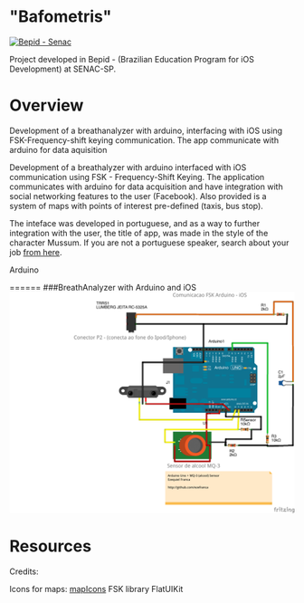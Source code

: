"Bafometris"
==============
[![Bepid - Senac](https://raw.github.com/ezefranca/bepid-senac-sp/master/Segundo%20projeto/logo.png)](https://github.com/ezefranca/iBafometro) 

Project developed in Bepid - (Brazilian Education Program for iOS Development) at SENAC-SP.

Overview
======

Development of a breathanalyzer with arduino, interfacing with iOS using FSK-Frequency-shift keying communication. The app communicate with arduino for data aquisition

Development of a breathalyzer with arduino interfaced with iOS communication using FSK - Frequency-Shift Keying. The application communicates with arduino for data acquisition and have integration with social networking features to the user (Facebook). Also provided is a system of maps with points of interest pre-defined (taxis, bus stop).

The inteface was developed in portuguese, and as a way to further integration with the user, the title of app, was made in the style of the character Mussum. If you are not a portuguese speaker, search about your job [from here](http://en.wikipedia.org/wiki/Mussum). 


Arduino

======
###BreathAnalyzer with Arduino and iOS
![](https://raw.githubusercontent.com/ezefranca/iBafometro/master/iBafometro/arduino/bafometro.png)

Resources
=======

Credits:

Icons for maps: [mapIcons](http://mapicons.nicolasmollet.com/)
FSK library
FlatUIKit
